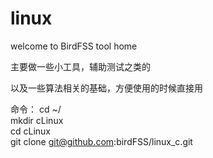 # linux

welcome to BirdFSS tool home

主要做一些小工具，辅助测试之类的

以及一些算法相关的基础，方便使用的时候直接用

命令：
cd ~/  
mkdir cLinux  
cd cLinux  
git clone git@github.com:birdFSS/linux_c.git  
